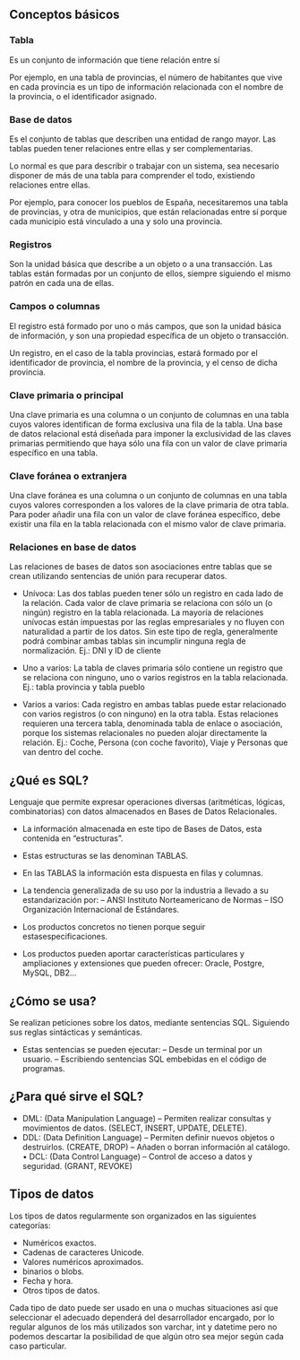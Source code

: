 ## Conceptos básicos

### Tabla
Es un conjunto de información que tiene relación entre sí

Por ejemplo, en una tabla de provincias, el número de habitantes que vive en cada provincia es un tipo de información relacionada con el nombre de la provincia, o el identificador asignado.

### Base de datos
Es el conjunto de tablas que describen una entidad de rango mayor. Las tablas pueden tener relaciones entre ellas y ser complementarias.

Lo normal es que para describir o trabajar con un sistema, sea necesario disponer de más de una tabla para comprender el todo, existiendo relaciones entre ellas.

Por ejemplo, para conocer los pueblos de España, necesitaremos una tabla de provincias, y otra de municipios, que están relacionadas entre sí porque cada municipio está vinculado a una y solo una provincia.

### Registros
Son la unidad básica que describe a un objeto o a una transacción. Las tablas están formadas por un conjunto de ellos, siempre siguiendo el mismo patrón en cada una de ellas.

### Campos o columnas
El registro está formado por uno o más campos, que son la unidad básica de información, y son una propiedad específica de un objeto o transacción.

Un registro, en el caso de la tabla provincias, estará formado por el identificador de provincia, el nombre de la provincia, y el censo de dicha provincia.

### Clave primaria o principal

Una clave primaria es una columna o un conjunto de columnas en una tabla cuyos valores identifican de forma exclusiva una fila de la tabla. Una base de datos relacional está diseñada para imponer la exclusividad de las claves primarias permitiendo que haya sólo una fila con un valor de clave primaria específico en una tabla.

### Clave foránea o extranjera

Una clave foránea es una columna o un conjunto de columnas en una tabla cuyos valores corresponden a los valores de la clave primaria de otra tabla. Para poder añadir una fila con un valor de clave foránea específico, debe existir una fila en la tabla relacionada con el mismo valor de clave primaria.

### Relaciones en base de datos
Las relaciones de bases de datos son asociaciones entre tablas que se crean utilizando sentencias de unión para recuperar datos.

- Unívoca: Las dos tablas pueden tener sólo un registro en cada lado de la relación. Cada valor de clave primaria se relaciona con sólo un (o ningún) registro en la tabla relacionada. 
La mayoría de relaciones unívocas están impuestas por las reglas empresariales y no fluyen con naturalidad a partir de los datos. Sin este tipo de regla, generalmente podrá combinar ambas tablas sin incumplir ninguna regla de normalización. Ej.: DNI y ID de cliente

- Uno a varios: La tabla de claves primaria sólo contiene un registro que se relaciona con ninguno, uno o varios registros en la tabla relacionada. Ej.: tabla provincia y tabla pueblo

- Varios a varios: Cada registro en ambas tablas puede estar relacionado con varios registros (o con ninguno) en la otra tabla. Estas relaciones requieren una tercera tabla, denominada tabla de enlace o asociación, porque los sistemas relacionales no pueden alojar directamente la relación. Ej.: Coche, Persona (con coche favorito), Viaje y Personas que van dentro del coche.


## ¿Qué es SQL?

Lenguaje que permite expresar operaciones diversas (aritméticas, lógicas, combinatorias) con datos almacenados en Bases de Datos Relacionales.
- La información almacenada en este tipo de Bases de Datos, esta contenida en “estructuras”.
- Estas estructuras se las denominan TABLAS.
- En las TABLAS la información esta dispuesta en filas y columnas.

- La tendencia generalizada de su uso por la industria a llevado a su estandarización por:
    – ANSI Instituto Norteamericano de Normas
    – ISO Organización Internacional de Estándares.
- Los productos concretos no tienen porque seguir estasespecificaciones.
- Los productos pueden aportar características particulares y ampliaciones y extensiones que pueden ofrecer:
Oracle, Postgre, MySQL, DB2...

## ¿Cómo se usa?
Se realizan peticiones sobre los datos, mediante sentencias SQL. Siguiendo sus reglas sintácticas y semánticas.
- Estas sentencias se pueden ejecutar:
    – Desde un terminal por un usuario.
    – Escribiendo sentencias SQL embebidas en el código de programas.


## ¿Para qué sirve el SQL?

- DML: (Data Manipulation Language)
    – Permiten realizar consultas y movimientos de datos. (SELECT,
INSERT, UPDATE, DELETE).
- DDL: (Data Definition Language)
    – Permiten definir nuevos objetos o destruirlos. (CREATE, DROP)
    – Añaden o borran información al catálogo.
• DCL: (Data Control Language)
    – Control de acceso a datos y seguridad. (GRANT, REVOKE)


## Tipos de datos

Los tipos de datos regularmente son organizados en las siguientes categorías:
- Numéricos exactos.
- Cadenas de caracteres Unicode.
- Valores numéricos aproximados.
- binarios o blobs.
- Fecha y hora.
- Otros tipos de datos.

Cada tipo de dato puede ser usado en una o muchas situaciones así que seleccionar el adecuado dependerá del desarrollador encargado, por lo regular algunos de los más utilizados son varchar, int y datetime pero no podemos descartar la posibilidad de que algún otro sea mejor según cada caso particular.

